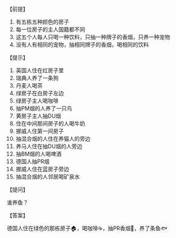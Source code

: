 【前提】

1. 有五栋五种颜色的房子
2. 每一位房子的主人国籍都不同
3. 这五个人每人只喝一种饮料，只抽一种牌子的香烟，只养一种宠物
4. 没有人有相同的宠物，抽相同牌子的香烟，喝相同的饮料

【提示】

1. 英国人住在红房子里
2. 瑞典人养了一条狗
3. 丹麦人喝茶
4. 绿房子在白房子左边
5. 绿房子主人喝咖啡
6. 抽PM烟的人养了一只鸟
7. 黄房子主人抽DU烟
8. 住在中间那间房子的人喝牛奶
9. 挪威人住第一间房子
10. 抽混合烟的人住在养猫人的旁边
11. 养马人住在抽DU烟的人旁边
12. 抽BM烟的人喝啤酒
13. 德国人抽PR烟
14. 挪威人住在蓝房子旁边
15. 抽混合烟的人邻居喝矿泉水

【提问】

谁养鱼？






























【答案】

德国人住在绿色的那栋房子🏠，喝咖啡☕️，抽PR香烟🚬，养了条鱼🐟